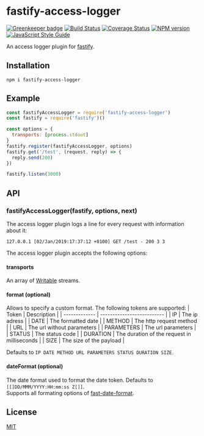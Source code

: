 # fastify-access-logger

[![Greenkeeper badge](https://badges.greenkeeper.io/SerayaEryn/fastify-access-logger.svg)](https://greenkeeper.io/)
[![Build Status](https://travis-ci.org/SerayaEryn/fastify-access-logger.svg?branch=master)](https://travis-ci.org/SerayaEryn/fastify-access-logger)
[![Coverage Status](https://coveralls.io/repos/github/SerayaEryn/fastify-access-logger/badge.svg?branch=master)](https://coveralls.io/github/SerayaEryn/fastify-access-logger?branch=master)
[![NPM version](https://img.shields.io/npm/v/fastify-access-logger.svg?style=flat)](https://www.npmjs.com/package/fastify-access-logger)
[![JavaScript Style Guide](https://img.shields.io/badge/code_style-standard-brightgreen.svg)](https://standardjs.com)

An access logger plugin for [fastify](http://fastify.io/).

## Installation

```
npm i fastify-access-logger
```

## Example

```js
const fastifyAccessLogger = require('fastify-access-logger')
const fastify = require('fastify')()

const options = {
  transports: [process.stdout]
}
fastify.register(fastifyAccessLogger, options)
fastify.get('/test', (request, reply) => {
  reply.send(200)
})

fastify.listen(3000)
```

## API

### fastifyAccessLogger(fastify, options, next)

The access logger plugin logs a line for every request with information about it:

```
127.0.0.1 [02/Jan/2019:17:37:12 +0100] GET /test - 200 3 3
```
The access logger plugin accepts the following options:

#### transports

An array of [Writable](https://nodejs.org/api/stream.html#stream_class_stream_writable) streams.

#### format (optional)

Allows to specify a custom format. 
The following tokens are supported:
| Token         | Description	               |
| ------------- | -------------------------- |
| IP            | The ip adress              |
| DATE          | The formatted date         |
| METHOD        | The http request method    |
| URL           | The url without parameters |
| PARAMETERS    | The url parameters         |
| STATUS        | The status code            |
| DURATION      | The duration of the request in milliseconds |
| SIZE          | The size of the payload    |

Defaults to `IP DATE METHOD URL PARAMETERS STATUS DURATION SIZE`.

#### dateFormat (optional)

The date format used to format the date token. Defaults to `[[]DD/MMM/YYYY:HH:mm:ss Z[]]`.<br>
Supports all formating options of [fast-date-format](https://github.com/SerayaEryn/fast-date-format).

## License

[MIT](./LICENSE)